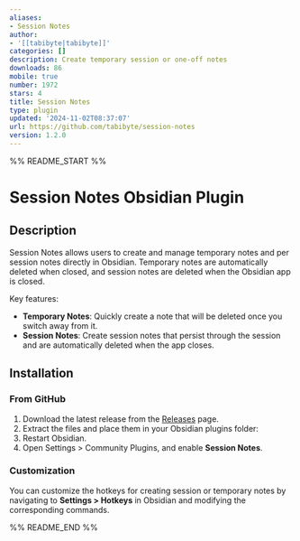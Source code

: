 ```yaml
---
aliases:
- Session Notes
author:
- '[[tabibyte|tabibyte]]'
categories: []
description: Create temporary session or one-off notes
downloads: 86
mobile: true
number: 1972
stars: 4
title: Session Notes
type: plugin
updated: '2024-11-02T08:37:07'
url: https://github.com/tabibyte/session-notes
version: 1.2.0
---
```


%% README_START %%

# Session Notes Obsidian Plugin

## Description

Session Notes allows users to create and manage temporary notes and per session notes directly in Obsidian. Temporary notes are automatically deleted when closed, and session notes are deleted when the Obsidian app is closed.

Key features:
- **Temporary Notes**: Quickly create a note that will be deleted once you switch away from it.
- **Session Notes**: Create session notes that persist through the session and are automatically deleted when the app closes.
  
## Installation

### From GitHub

1. Download the latest release from the [Releases](https://github.com/tabibyte/session-notes/releases) page.
2. Extract the files and place them in your Obsidian plugins folder:
3. Restart Obsidian.
4. Open Settings > Community Plugins, and enable **Session Notes**.

### Customization

You can customize the hotkeys for creating session or temporary notes by navigating to **Settings > Hotkeys** in Obsidian and modifying the corresponding commands.


%% README_END %%
